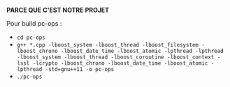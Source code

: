 **PARCE QUE C'EST NOTRE PROJET**

Pour build pc-ops :
- `cd pc-ops`
- `g++ *.cpp -lboost_system -lboost_thread -lboost_filesystem -lboost_chrono -lboost_date_time -lboost_atomic -lpthread -lpthread -lboost_system -lboost_thread -lboost_coroutine -lboost_context -lssl -lcrypto -lboost_chrono -lboost_date_time -lboost_atomic -lpthread -std=gnu++11 -o pc-ops`
- `./pc-ops`


